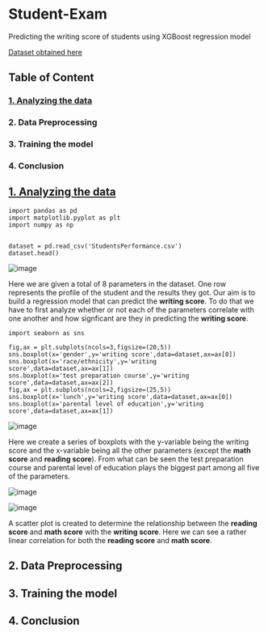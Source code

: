 # Student-Exam
Predicting the writing score of students using XGBoost regression model

[Dataset obtained here](https://www.kaggle.com/spscientist/students-performance-in-exams) 
## Table of Content
### [1. Analyzing the data](#section1)
### 2. Data Preprocessing
### 3. Training the model
### 4. Conclusion
## <a href='#section2'>1. Analyzing the data</a>
``` 
import pandas as pd
import matplotlib.pyplot as plt
import numpy as np


dataset = pd.read_csv('StudentsPerformance.csv')
dataset.head()
``` 
![image](https://user-images.githubusercontent.com/64945381/110489786-40257580-8122-11eb-86e0-e83d849da1d2.png)

Here we are given a total of 8 parameters in the dataset. One row represents the profile of the student and the results they got. Our aim is to build a regression model that can predict the __writing score__. To do that we have to first analyze whether or not each of the parameters correlate with one another and how signficant are they in predicting the __writing score__.

```
import seaborn as sns

fig,ax = plt.subplots(ncols=3,figsize=(20,5))
sns.boxplot(x='gender',y='writing score',data=dataset,ax=ax[0])
sns.boxplot(x='race/ethnicity',y='writing score',data=dataset,ax=ax[1])
sns.boxplot(x='test preparation course',y='writing score',data=dataset,ax=ax[2])
fig,ax = plt.subplots(ncols=2,figsize=(25,5))
sns.boxplot(x='lunch',y='writing score',data=dataset,ax=ax[0])
sns.boxplot(x='parental level of education',y='writing score',data=dataset,ax=ax[1])
```
![image](https://user-images.githubusercontent.com/64945381/110570820-210dfe80-8189-11eb-9409-0700c0c0b25e.png)

Here we create a series of boxplots with the y-variable being the writing score and the x-variable being all the other parameters (except the __math score__ and __reading score__). From what can be seen the test preparation course and parental level of education plays the biggest part among all five of the parameters.

![image](https://user-images.githubusercontent.com/64945381/110570854-2e2aed80-8189-11eb-9b8e-b37f77b2aaf2.png)

![image](https://user-images.githubusercontent.com/64945381/110570874-371bbf00-8189-11eb-901f-166f54cd4acd.png)


A scatter plot is created to determine the relationship between the __reading score__ and __math score__ with the __writing score__. Here we can see a rather linear correlation for both the __reading score__ and __math score__. 
## 2. Data Preprocessing

## 3. Training the model

## 4. Conclusion
